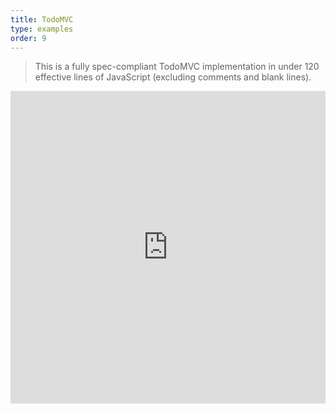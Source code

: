 ```yaml
---
title: TodoMVC
type: examples
order: 9
---
```


> This is a fully spec-compliant TodoMVC implementation in under 120 effective lines of JavaScript (excluding comments and blank lines).

<iframe width="100%" height="500" src="https://jsfiddle.net/yyx990803/uvmgxff1/embedded/result,html,js,css" allowfullscreen="allowfullscreen" frameborder="0"></iframe>
